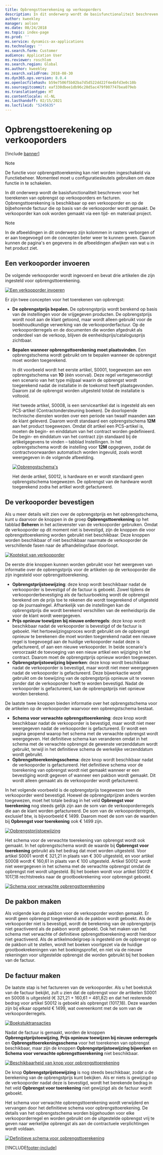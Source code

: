 ```yaml
---
title: Opbrengsttoerekening op verkooporders
description: In dit onderwerp wordt de basisfunctionaliteit beschreven voor het toerekenen van opbrengst op verkooporders en facturen. Opbrengsttoerekening is beschikbaar op de verkooporder en op de bijbehorende factuur die op basis van de verkooporder wordt gemaakt.
author: kweekley
manager: aolson
ms.date: 08/24/2018
ms.topic: index-page
ms.prod: ''
ms.service: dynamics-ax-applications
ms.technology: ''
ms.search.form: Customer
audience: Application User
ms.reviewer: roschlom
ms.search.region: Global
ms.author: kweekley
ms.search.validFrom: 2018-08-30
ms.dyn365.ops.version: 8.0.4
ms.openlocfilehash: b59e7506f5b02ba7d5d522dd22f4e4bfd3e0c10b
ms.sourcegitcommit: eaf330dbee1db96c20d5ac479f007747bea079eb
ms.translationtype: HT
ms.contentlocale: nl-NL
ms.lasthandoff: 02/15/2021
ms.locfileid: "5245635"
---
```

# <a name="revenue-recognition-on-sales-orders"></a>Opbrengsttoerekening op verkooporders

[!include [banner](../includes/banner.md)]

> [!NOTE]
> De functie voor opbrengsttoerekening kan niet worden ingeschakeld via Functiebeheer. Momenteel moet u configuratiesleutels gebruiken om deze functie in te schakelen.

In dit onderwerp wordt de basisfunctionaliteit beschreven voor het toerekenen van opbrengst op verkooporders en facturen. Opbrengsttoerekening is beschikbaar op een verkooporder en op de bijbehorende factuur die op basis van de verkooporder wordt gemaakt. De verkooporder kan ook worden gemaakt via een tijd- en materiaal project.

> [!NOTE]
> In de afbeeldingen in dit onderwerp zijn kolommen in rasters verborgen of er aan toegevoegd om de concepten beter weer te kunnen geven. Daarom kunnen de pagina's en gegevens in de afbeeldingen afwijken van wat u in het product ziet.

## <a name="enter-a-sales-order"></a>Een verkooporder invoeren

De volgende verkooporder wordt ingevoerd en bevat drie artikelen die zijn ingesteld voor opbrengsttoerekening.

[![Een verkooporder invoeren](./media/revenue-recognition-so-basic-sales-order-header.png)](./media/revenue-recognition-so-basic-sales-order-header.png)

Er zijn twee concepten voor het toerekenen van opbrengst:

- **De opbrengstprijs bepalen.** De opbrengstprijs wordt berekend op basis van de instellingen voor de vrijgegeven producten. De opbrengstprijs wordt nooit aan de klant getoond, maar wordt alleen gebruikt voor de boekhoudkundige verwerking van de verkooporderfactuur. Op de verkooporderregels en de documenten die worden afgedrukt als onderdeel van de verkoop, blijven de eenheidsprijs/catalogusprijs zichtbaar.
- **Bepalen wanneer opbrengsttoerekening moet plaatsvinden.** Een opbrengstschema wordt gebruikt om te bepalen wanneer de opbrengst moet worden toegerekend.

    In dit voorbeeld wordt het eerste artikel, S0001, toegewezen aan een opbrengstschema van **1O** (één voorval). Deze regel vertegenwoordigt een scenario van het type mijlpaal waarin de opbrengst wordt toegerekend nadat de installatie in de toekomst heeft plaatsgevonden. Daarom zal de opbrengst worden uitgesteld totdat de installatie is voltooid.

    Het tweede artikel, S0008, is een serviceartikel dat is ingesteld als een PCS-artikel (Contractondersteuning boeken). De doorlopende technische diensten worden over een periode van twaalf maanden aan de klant geleverd. Daarom wordt standaard een opbrengstschema **12M** aan het product toegewezen. Omdat dit artikel een PCS-artikel is, moeten de begin- en einddatum van het contract worden gedefinieerd. De begin- en einddatum van het contract zijn standaard bij de artikelgegevens te vinden – tabblad Instellingen. In het opbrengstschema wordt de instelling voor **12M** opgegeven, zodat de contractvoorwaarden automatisch worden ingevuld, zoals wordt weergegeven in de volgende afbeelding.

    [![Opbrengstschema's](./media/revenue-recognition-so-basic-revenue-schedules.png)](./media/revenue-recognition-so-basic-revenue-schedules.png)

    Het derde artikel, S0012, is hardware en er wordt standaard geen opbrengstschema toegewezen. De opbrengst van de hardware wordt toegerekend zodra het artikel wordt gefactureerd.

## <a name="confirm-the-sales-order"></a>De verkooporder bevestigen

Als u meer details wilt zien over de opbrengstprijs en het opbrengstschema, kunt u daarvoor de knoppen in de groep **Opbrengsttoerekening** op het tabblad **Beheren** in het actievenster van de verkooporder gebruiken. Omdat de verkooporder op dit moment niet is bevestigd, zijn de knoppen die voor opbrengsttoerekening worden gebruikt niet beschikbaar. Deze knoppen worden beschikbaar of niet beschikbaar naarmate de verkooporder de verschillende fasen naar de afhandelingsfase doorloopt.

[![Koptekst van verkooporder](./media/revenue-recognition-so-basic-sales-order-header-02.png)](./media/revenue-recognition-so-basic-sales-order-header-02.png)

De eerste drie knoppen kunnen worden gebruikt voor het weergeven van informatie over de opbrengstprijs voor de artikelen op de verkooporder die zijn ingesteld voor opbrengsttoerekening.

- **Opbrengstprijstoewijzing**: deze knop wordt beschikbaar nadat de verkooporder is bevestigd of de factuur is geboekt. Zowel tijdens de verkooporderbevestiging als de factuurboeking wordt de opbrengst berekend om de prijs toe te rekenen die wordt toegerekend of uitgesteld op de journaalregel. Afhankelijk van de instellingen kan de opbrengstprijs die wordt berekend verschillen van de eenheidsprijs die voor de klant wordt weergegeven.
- **Prijs opnieuw toewijzen bij nieuwe orderregels**: deze knop wordt beschikbaar nadat de verkooporder is bevestigd of de factuur is geboekt. Het hertoewijzingsproces wordt gebruikt om de opbrengst opnieuw te berekenen die moet worden toegerekend nadat een nieuwe regel is toegevoegd aan de huidige verkooporder nadat deze is gefactureerd, of aan een nieuwe verkooporder. In beide scenario's veroorzaakt de toevoeging van een nieuw artikel een wijziging in het contract. Daarom moet de opbrengstprijs opnieuw worden toegewezen.
- **Opbrengstprijstoewijzing bijwerken**: deze knop wordt beschikbaar nadat de verkooporder is bevestigd, maar wordt niet meer weergegeven nadat de verkooporder is gefactureerd. Deze bijwerkactie wordt gebruikt om de toewijzing van de opbrengstprijs opnieuw uit te voeren zonder dat de verkooporder hoeft te worden bevestigd. Nadat de verkooporder is gefactureerd, kan de opbrengstprijs niet opnieuw worden berekend.

De laatste twee knoppen bieden informatie over het opbrengstschema voor de artikelen op de verkooporder waarvoor een opbrengstschema bestaat.

- **Schema voor verwachte opbrengsttoerekening**: deze knop wordt beschikbaar nadat de verkooporder is bevestigd, maar wordt niet meer weergegeven nadat de verkooporder is gefactureerd. Er wordt een pagina geopend waarop het schema met de verwachte opbrengst wordt weergegeven. Het definitieve schema kan veranderen omdat in het schema met de verwachte opbrengst de gewenste verzenddatum wordt gebruikt, terwijl in het definitieve schema de werkelijke verzenddatum wordt gebruikt.
- **Opbrengsttoerekeningsschema**: deze knop wordt beschikbaar nadat de verkooporder is gefactureerd. Het definitieve schema voor de toerekening van opbrengst wordt niet gemaakt wanneer er een bevestiging wordt gegeven of wanneer een pakbon wordt gemaakt. Dit wordt alleen gemaakt als de verkooporder wordt gefactureerd.

In het volgende voorbeeld is de opbrengstprijs toegewezen toen de verkooporder werd bevestigd. Hoewel de opbrengstprijzen anders worden toegewezen, moet het totale bedrag in het veld **Opbrengst voor toerekening** nog steeds gelijk zijn aan de som van de verkooporderregels die aan de klant worden gefactureerd. De som van de verkooporderregels, exclusief btw, is bijvoorbeeld € 1499. Daarom moet de som van de waarden bij **Opbrengst voor toerekening** ook € 1499 zijn.

[![Opbrengstprijstoewijzing](./media/revenue-recognition-so-basic-revenue-price-allocation.png)](./media/revenue-recognition-so-basic-revenue-price-allocation.png)

Het schema voor de verwachte toerekening van opbrengst wordt ook gemaakt. In het opbrengstschema wordt de waarde bij **Opbrengst voor toerekening** gebruikt als het bedrag dat moet worden uitgesteld. Voor artikel S0001 wordt € 321,21 in plaats van € 300 uitgesteld, en voor artikel S0008 wordt € 160,61 in plaats van € 100 uitgesteld. Artikel S0012 wordt niet weergegeven in het schema met de verwachte opbrengst omdat de opbrengst niet wordt uitgesteld. Bij het boeken wordt voor artikel S0012 € 1017,18 rechtstreeks naar de grootboekrekening voor opbrengst geboekt.

[![Schema voor verwachte opbrengsttoerekening](./media/revenue-recognition-so-basic-expected-rev-rec-schedule.png)](./media/revenue-recognition-so-basic-expected-rev-rec-schedule.png)

## <a name="create-the-packing-slip"></a>De pakbon maken

Als volgende kan de pakbon voor de verkooporder worden gemaakt. Er wordt geen opbrengst toegerekend als de pakbon wordt geboekt. Als de verkooporder niet is bevestigd, wordt de berekening van de opbrengstprijs niet geactiveerd als de pakbon wordt geboekt. Ook het maken van het schema met verwachte of definitieve opbrengsttoerekening wordt hierdoor niet geactiveerd. Als de artikelmodelgroep is ingesteld om de opbrengst op de pakbon uit te stellen, wordt het boeken voortgezet via de huidige grootboekrekeningen van het boekingsprofiel, en niet via de nieuwe rekeningen voor uitgestelde opbrengst die worden gebruikt bij het boeken van de factuur.

## <a name="create-the-invoice"></a>De factuur maken

De laatste stap is het factureren van de verkooporder. Als u het boekstuk van de factuur bekijkt, zult u zien dat de opbrengst voor de artikelen S0001 en S0008 is uitgesteld (€ 321,21 + 160,61 = 481,82) en dat het resterende bedrag voor artikel S0012 is geboekt als opbrengst (1017,18). Deze waarden zijn bij elkaar opgeteld € 1499, wat overeenkomt met de som van de verkooporderregels.

[![Boekstuktransacties](./media/revenue-recognition-so-voucher-transactions.png)](./media/revenue-recognition-so-voucher-transactions.png)

Nadat de factuur is gemaakt, worden de knoppen **Opbrengstprijstoewijzing**, **Prijs opnieuw toewijzen bij nieuwe orderregels** en **Opbrengsttoerekeningsschema** voor het toerekenen van opbrengst beschikbaar, maar zijn de knoppen **Opbrengstprijstoewijzing bijwerken** en **Schema voor verwachte opbrengsttoerekening** niet beschikbaar.

[![Beschikbaarheid van knop voor opbrengsttoerekening](./media/revenue-recognition-so-basic-after-invoice-buttons.png)](./media/revenue-recognition-so-basic-after-invoice-buttons.png)

De knop **Opbrengstprijstoewijzing** is nog steeds beschikbaar, zodat u de berekening van de opbrengstprijs kunt bekijken. Als er niets is gewijzigd op de verkooporder nadat deze is bevestigd, wordt het berekende bedrag in het veld **Opbrengst voor toerekening** niet gewijzigd als de factuur wordt geboekt.

Het schema voor verwachte opbrengsttoerekening wordt verwijderd en vervangen door het definitieve schema voor opbrengsttoerekening. De details van het opbrengstschema worden bijgehouden voor elke verkooporderregel en worden gebruikt om de uitgestelde opbrengst vrij te geven naar werkelijke opbrengst als aan de contractuele verplichtingen wordt voldaan.

[![Definitieve schema voor opbrengsttoerekening](./media/revenue-recognition-so-revenue-recognition-schedule.png)](./media/revenue-recognition-so-revenue-recognition-schedule.png)


[!INCLUDE[footer-include](../../includes/footer-banner.md)]